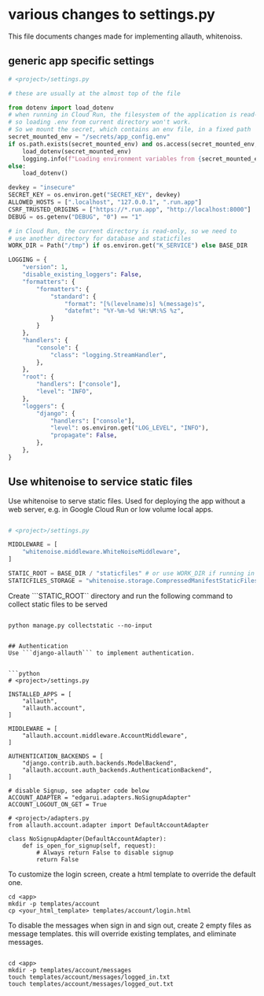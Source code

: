 # various changes to settings.py
This file documents changes made for implementing allauth, whitenoiss.

## generic app specific settings
```python
# <project>/settings.py

# these are usually at the almost top of the file

from dotenv import load_dotenv
# when running in Cloud Run, the filesystem of the application is read-only
# so loading .env from current directory won't work.
# So we mount the secret, which contains an env file, in a fixed path
secret_mounted_env = "/secrets/app_config.env"
if os.path.exists(secret_mounted_env) and os.access(secret_mounted_env, os.R_OK):
    load_dotenv(secret_mounted_env)
    logging.info(f"Loading environment variables from {secret_mounted_env}")
else:
    load_dotenv()

devkey = "insecure"
SECRET_KEY = os.environ.get("SECRET_KEY", devkey)
ALLOWED_HOSTS = [".localhost", "127.0.0.1", ".run.app"]
CSRF_TRUSTED_ORIGINS = ["https://*.run.app", "http://localhost:8000"]
DEBUG = os.getenv("DEBUG", "0") == "1"

# in Cloud Run, the current directory is read-only, so we need to
# use another directory for database and staticfiles
WORK_DIR = Path("/tmp") if os.environ.get("K_SERVICE") else BASE_DIR

LOGGING = {
    "version": 1,
    "disable_existing_loggers": False,
    "formatters": {
        "formatters": {
            "standard": {
                "format": "[%(levelname)s] %(message)s",
                "datefmt": "%Y-%m-%d %H:%M:%S %z",
            }
        }
    },
    "handlers": {
        "console": {
            "class": "logging.StreamHandler",
        },
    },
    "root": {
        "handlers": ["console"],
        "level": "INFO",
    },
    "loggers": {
        "django": {
            "handlers": ["console"],
            "level": os.environ.get("LOG_LEVEL", "INFO"),
            "propagate": False,
        },
    },
}
```

## Use whitenoise to service static files
Use whitenoise to serve static files. Used for deploying the app without a web server, e.g. in Google Cloud Run or low volume local apps.

```python

# <project>/settings.py

MIDDLEWARE = [
    "whitenoise.middleware.WhiteNoiseMiddleware",
]

STATIC_ROOT = BASE_DIR / "staticfiles" # or use WORK_DIR if running in Cloud Run
STATICFILES_STORAGE = "whitenoise.storage.CompressedManifestStaticFilesStorage"

```

Create ```STATIC_ROOT`` directory and run the following command to collect static files to be served

```shell

python manage.py collectstatic --no-input


## Authentication
Use ```django-allauth``` to implement authentication.


```python
# <project>/settings.py

INSTALLED_APPS = [
    "allauth",
    "allauth.account",
]

MIDDLEWARE = [
    "allauth.account.middleware.AccountMiddleware",
]

AUTHENTICATION_BACKENDS = [
    "django.contrib.auth.backends.ModelBackend",
    "allauth.account.auth_backends.AuthenticationBackend",
]

# disable Signup, see adapter code below
ACCOUNT_ADAPTER = "edgarui.adapters.NoSignupAdapter"
ACCOUNT_LOGOUT_ON_GET = True

# <project>/adapters.py
from allauth.account.adapter import DefaultAccountAdapter

class NoSignupAdapter(DefaultAccountAdapter):
    def is_open_for_signup(self, request):
        # Always return False to disable signup
        return False

```

To customize the login screen, create a html template to override the default one.
```shell
cd <app>
mkdir -p templates/account
cp <your_html_template> templates/account/login.html

```

To disable the messages when sign in and sign out, create 2 empty files as message templates. this will override existing templates, and eliminate messages.

```shell

cd <app>
mkdir -p templates/account/messages
touch templates/account/messages/logged_in.txt
touch templates/account/messages/logged_out.txt

```
